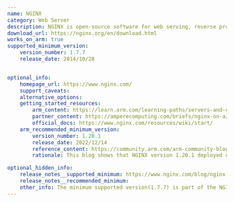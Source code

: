 ```yaml
---
name: NGINX
category: Web Server
description: NGINX is open-source software for web serving, reverse proxying, caching, load balancing, media streaming etc.
download_url: https://nginx.org/en/download.html
works_on_arm: true
supported_minimum_version:
    version_number: 1.7.7
    release_date: 2014/10/28


optional_info:
    homepage_url: https://www.nginx.com/
    support_caveats:
    alternative_options:
    getting_started_resources:
        arm_content: https://learn.arm.com/learning-paths/servers-and-cloud-computing/nginx/
        partner_content: https://amperecomputing.com/briefs/nginx-on-azure-brief
        official_docs: https://www.nginx.com/resources/wiki/start/
    arm_recommended_minimum_version:
        version_number: 1.20.1
        release_date: 2022/12/14
        reference_content: https://community.arm.com/arm-community-blogs/b/servers-and-cloud-computing-blog/posts/improve-nginx-performance-up-to-32-by-deploying-on-alibaba-cloud-yitian-710-instances
        rationale: This blog shows that NGINX version 1.20.1 deployed on Yitian 710 based ECS provides up to 32% more throughput in compared to the equivalent x86 based ECS instances.

optional_hidden_info:
    release_notes__supported_minimum: https://www.nginx.com/blog/nginx-plus-r5-released/
    release_notes__recommended_minimum:
    other_info: The minimum supported version(1.7.7) is part of the NGINX Plus Release 5(R5).
---
```


